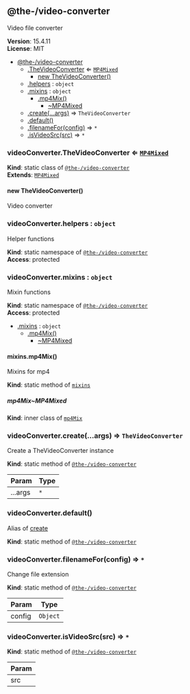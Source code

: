 <!--- Code generated by @the-/script-doc. DO NOT EDIT. -->

<a name="module_@the-/video-converter"></a>

## @the-/video-converter
Video file converter

**Version**: 15.4.11  
**License**: MIT  

* [@the-/video-converter](#module_@the-/video-converter)
    * [.TheVideoConverter](#module_@the-/video-converter.TheVideoConverter) ⇐ [<code>MP4Mixed</code>](#module_@the-/video-converter.mixins.mp4Mix..MP4Mixed)
        * [new TheVideoConverter()](#new_module_@the-/video-converter.TheVideoConverter_new)
    * [.helpers](#module_@the-/video-converter.helpers) : <code>object</code>
    * [.mixins](#module_@the-/video-converter.mixins) : <code>object</code>
        * [.mp4Mix()](#module_@the-/video-converter.mixins.mp4Mix)
            * [~MP4Mixed](#module_@the-/video-converter.mixins.mp4Mix..MP4Mixed)
    * [.create(...args)](#module_@the-/video-converter.create) ⇒ <code>TheVideoConverter</code>
    * [.default()](#module_@the-/video-converter.default)
    * [.filenameFor(config)](#module_@the-/video-converter.filenameFor) ⇒ <code>\*</code>
    * [.isVideoSrc(src)](#module_@the-/video-converter.isVideoSrc) ⇒ <code>\*</code>

<a name="module_@the-/video-converter.TheVideoConverter"></a>

### videoConverter.TheVideoConverter ⇐ [<code>MP4Mixed</code>](#module_@the-/video-converter.mixins.mp4Mix..MP4Mixed)
**Kind**: static class of [<code>@the-/video-converter</code>](#module_@the-/video-converter)  
**Extends**: [<code>MP4Mixed</code>](#module_@the-/video-converter.mixins.mp4Mix..MP4Mixed)  
<a name="new_module_@the-/video-converter.TheVideoConverter_new"></a>

#### new TheVideoConverter()
Video converter

<a name="module_@the-/video-converter.helpers"></a>

### videoConverter.helpers : <code>object</code>
Helper functions

**Kind**: static namespace of [<code>@the-/video-converter</code>](#module_@the-/video-converter)  
**Access**: protected  
<a name="module_@the-/video-converter.mixins"></a>

### videoConverter.mixins : <code>object</code>
Mixin functions

**Kind**: static namespace of [<code>@the-/video-converter</code>](#module_@the-/video-converter)  
**Access**: protected  

* [.mixins](#module_@the-/video-converter.mixins) : <code>object</code>
    * [.mp4Mix()](#module_@the-/video-converter.mixins.mp4Mix)
        * [~MP4Mixed](#module_@the-/video-converter.mixins.mp4Mix..MP4Mixed)

<a name="module_@the-/video-converter.mixins.mp4Mix"></a>

#### mixins.mp4Mix()
Mixins for mp4

**Kind**: static method of [<code>mixins</code>](#module_@the-/video-converter.mixins)  
<a name="module_@the-/video-converter.mixins.mp4Mix..MP4Mixed"></a>

##### mp4Mix~MP4Mixed
**Kind**: inner class of [<code>mp4Mix</code>](#module_@the-/video-converter.mixins.mp4Mix)  
<a name="module_@the-/video-converter.create"></a>

### videoConverter.create(...args) ⇒ <code>TheVideoConverter</code>
Create a TheVideoConverter instance

**Kind**: static method of [<code>@the-/video-converter</code>](#module_@the-/video-converter)  

| Param | Type |
| --- | --- |
| ...args | <code>\*</code> | 

<a name="module_@the-/video-converter.default"></a>

### videoConverter.default()
Alias of [create](#module_@the-/video-converter.create)

**Kind**: static method of [<code>@the-/video-converter</code>](#module_@the-/video-converter)  
<a name="module_@the-/video-converter.filenameFor"></a>

### videoConverter.filenameFor(config) ⇒ <code>\*</code>
Change file extension

**Kind**: static method of [<code>@the-/video-converter</code>](#module_@the-/video-converter)  

| Param | Type |
| --- | --- |
| config | <code>Object</code> | 

<a name="module_@the-/video-converter.isVideoSrc"></a>

### videoConverter.isVideoSrc(src) ⇒ <code>\*</code>
**Kind**: static method of [<code>@the-/video-converter</code>](#module_@the-/video-converter)  

| Param |
| --- |
| src | 

